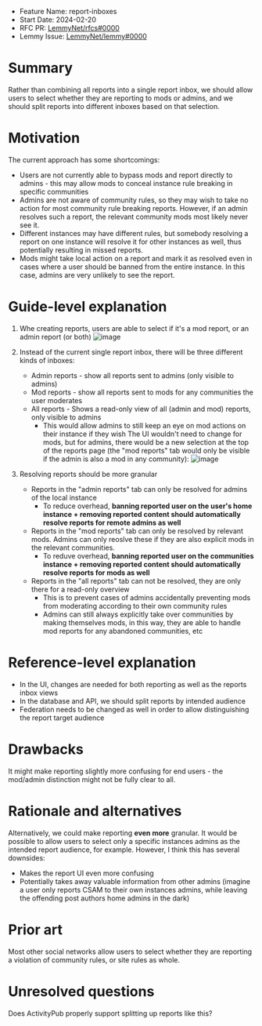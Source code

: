 - Feature Name: report-inboxes
- Start Date: 2024-02-20
- RFC PR: [LemmyNet/rfcs#0000](https://github.com/LemmyNet/rfcs/pull/0000)
- Lemmy Issue: [LemmyNet/lemmy#0000](https://github.com/LemmyNet/lemmy/issues/0000)

# Summary

Rather than combining all reports into a single report inbox, we should allow users to select whether they are reporting to mods or admins, and we should split reports into different inboxes based on that selection.

# Motivation

The current approach has some shortcomings:

* Users are not currently able to bypass mods and report directly to admins - this may allow mods to conceal instance rule breaking in specific communities
* Admins are not aware of community rules, so they may wish to take no action for most community rule breaking reports. However, if an admin resolves such a report, the relevant community mods most likely never see it.
* Different instances may have different rules, but somebody resolving a report on one instance will resolve it for other instances as well, thus potentially resulting in missed reports.
* Mods might take local action on a report and mark it as resolved even in cases where a user should be banned from the entire instance. In this case, admins are very unlikely to see the report.

# Guide-level explanation

1. Whe creating reports, users are able to select if it's a mod report, or an admin report (or both)
![image](https://github.com/sunaurus/lemmy-rfcs/assets/5356547/9a21b527-6c88-4024-b287-3371d77688f4)

2. Instead of the current single report inbox, there will be three different kinds of inboxes:
   * Admin reports - show all reports sent to admins (only visible to admins)
   * Mod reports - show all reports sent to mods for any communities the user moderates
   * All reports - Shows a read-only view of all (admin and mod) reports, only visible to admins
       * This would allow admins to still keep an eye on mod actions on their instance if they wish
The UI wouldn't need to change for mods, but for admins, there would be a new selection at the top of the reports page (the "mod reports" tab would only be visible if the admin is also a mod in any community):
![image](https://github.com/sunaurus/lemmy-rfcs/assets/5356547/cc4ad68c-6e85-4cd9-b324-131c06951cb3)

3. Resolving reports should be more granular
   * Reports in the "admin reports" tab can only be resolved for admins of the local instance
       * To reduce overhead, **banning reported user on the user's home instance + removing reported content should automatically resolve reports for remote admins as well**
   * Reports in the "mod reports" tab can only be resolved by relevant mods. Admins can only reoslve these if they are also explicit mods in the relevant communities.
       * To reduve overhead, **banning reported user on the communities instance + removing reported content should automatically resolve reports for mods as well**
   * Reports in the "all reports" tab can not be resolved, they are only there for a read-only overview
       * This is to prevent cases of admins accidentally preventing mods from moderating according to their own community rules
       * Admins can still always explicitly take over communities by making themselves mods, in this way, they are able to handle mod reports for any abandoned communities, etc


# Reference-level explanation

* In the UI, changes are needed for both reporting as well as the reports inbox views
* In the database and API, we should split reports by intended audience
* Federation needs to be changed as well in order to allow distinguishing the report target audience

# Drawbacks

It might make reporting slightly more confusing for end users - the mod/admin distinction might not be fully clear to all.

# Rationale and alternatives

Alternatively, we could make reporting **even more** granular. It would be possible to allow users to select only a specific instances admins as the intended report audience, for example.
However, I think this has several downsides:
* Makes the report UI even more confusing
* Potentially takes away valuable information from other admins (imagine a user only reports CSAM to their own instances admins, while leaving the offending post authors home admins in the dark)

# Prior art

Most other social networks allow users to select whether they are reporting a violation of community rules, or site rules as whole.

# Unresolved questions

Does ActivityPub properly support splitting up reports like this?
